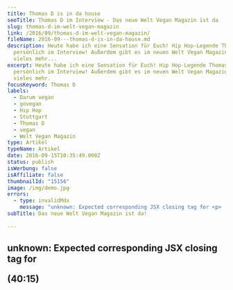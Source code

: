 ```yaml
---
title: Thomas D is in da house
seoTitle: Thomas D im Interview - Das neue Welt Vegan Magazin ist da
slug: thomas-d-im-welt-vegan-magazin
link: /2016/09/thomas-d-im-welt-vegan-magazin/
fileName: 2016-09---thomas-d-is-in-da-house.md
description: Heute habe ich eine Sensation für Euch! Hip Hop-Legende Thomas D
  persönlich im Interview! Außerdem gibt es im neuen Welt Vegan Magazin noch
  vieles mehr...
excerpt: Heute habe ich eine Sensation für Euch! Hip Hop-Legende Thomas D
  persönlich im Interview! Außerdem gibt es im neuen Welt Vegan Magazin noch
  vieles mehr.
focusKeyword: Thomas D
labels:
  - Darum vegan
  - govegan
  - Hip Hop
  - Stuttgart
  - Thomas D
  - vegan
  - Welt Vegan Magazin
type: Artikel
typeName: Artikel
date: 2016-09-15T10:35:49.000Z
status: publish
isWerbung: false
isAffiliate: false
thumbnailId: "15156"
image: /img/demo.jpg
errors:
  - type: invalidMdx
    message: "unknown: Expected corresponding JSX closing tag for <p> (40:15)"
subTitle: Das neue Welt Vegan Magazin ist da!
  
---
```


## unknown: Expected corresponding JSX closing tag for <p> (40:15)

<!--
![Thomas D](http://cardamonchai.com/wp-content/uploads/2016/09/29692324905_60c6228021_z-640x427.jpg)

**"Tja, Thomas, da ham' wir beide viel gemeinsam!" Thomas D ist Veganer aus
Überzeugung. In der brandaktuellen Ausgabe des Welt Vegan Magazins könnt Ihr
jede Menge über ihn erfahren** .

## Thomas D - Veganes Hip Hop-Urgestein

Das Hip Hop-Urgestein aus Stuggi-Town ist sogar auf dem Titel zu sehen! Doch das
ist nicht der einzige Grund, das Magazin käuflich zu erwerben. In der dritten
Ausgabe dieses Jahr ist ab Seite 100 auch wieder ein Artikel aus meiner Feder zu
finden.

![Thomas D](http://cardamonchai.com/wp-content/uploads/2016/09/29611314481_006fcf112a_z-640x427.jpg)

Hier im Blog habe ich Euch ja schon vom
[Pangolin](/2016/05/pangolin-ein-vergessenes-schuppentier/) erzählt, das vom
Aussterben bedroht ist und leider weiterhin zu den meist geschmuggelten Tieren
zählt. Mein Artikel im Welt Vegan Magazin beschäftigt sich mit dem Thema
Tierschmuggel.

## Das Thema Tierschmuggel ist tragisch

Ich habe jede Menge Zahlen recherchiert, interessante Infos vom Zoll bekommen
und leider jede Menge erschütternde Geschichten erfahren. Es ist wichtig, dass
die Menschen sich mit diesem Thema beschäftigen, auch wenn es zunächst weit
entfernt scheint. Auf dem Schwarzmarkt werden derzeit mehr Geschäfte mit
bedrohten Arten gemacht, als je zuvor.

![Thomas D](http://cardamonchai.com/wp-content/uploads/2016/09/29692326545_fae12ce6bf_z-640x427.jpg)

Auf Seite 52 teilt Gesundheits-Koryphäe Niko Rittenau sein Fachwissen und deckt
unter anderem auf, warum Paleo nicht funktionieren kann. Ab Seite 28 gibt es
alles rund um das Thema Urban Gardening zu entdecken, außerdem wird das
Kunstprojekt Faces Of Veganism vorgestellt, ein toller, neuentdeckter Naturstoff
macht Furore und es gibt jede Menge heimische Superfoods zu entdecken.

## Lest mal rein

Als Erstes solltet Ihr natürlich das tolle Interview mit Thomas D lesen, das
Sven und Markus zusammen mit ihm gemacht haben. Ihr findet es auf den Seiten
6 - 11.

Ich wünsche Euch viel Spaß beim Lesen!

<blockquote>Es geht nicht darum, mich hinzustellen und zu sagen: "Hey, ich bin's und ich tue Gutes." Nein, es geht darum, Gutes zu tun, weil das geht, weil man muss, weil wir hier leben, für das, was wir alles erhalten haben. Das zwingt einen, finde ich, etwas zurückzugeben - wo man kann.

Thomas D</blockquote>

## Wegweiser Welt Vegan Magazin

1.  [1/2015 "Superfood Lexikon"](/2015/04/mein-erster-artikel-im-welt-vegan-magazin/)
1.  [3/2015 "Internationaler Tag zur Abschaffung von Tierversuchen"](/2015/05/das-neue-welt-vegan-magazin-ist-da/)
1.  [5/2015 "Interview BUND" und "TTIP"](/2015/10/die-fuenfte-ausgabe-vom-welt-vegan-magazin-ist-da/)
1.  [6/2015 "Wohlfühl-Guide für die kalte Jahreszeit" und "Klimakonferenz in Paris"](/2015/12/die-sechste-ausgabe-vom-welt-vegan-magazin-ist-da/)
1.  [1/2016 "Alge Vegan" und "Barnard Medical Centre"](/2016/03/welt-vegan-magazin-die-ausgabe-12016-ist-da/)
1.  [2/2016 "Animal Rights Watch"](/2016/08/welt-vegan-magazin-22016/)
1.  3/2016 "Schmuggel bedrohter Arten"
1.  [1/2017 "Los Veganeros 2"](/2017/03/los-veganeros-welt-vegan-magazin-1-2017/)
1.  [2/2017 "Anne Menden und Sea Shepherd"](/2017/06/welt-vegan-magazin-2-2017-anne-menden/)

&nbsp;

Merken

-->

  